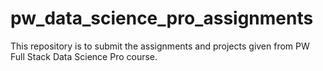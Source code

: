 # pw_data_science_pro_assignments
This repository is to submit the assignments and projects given from PW Full Stack Data Science Pro course.


